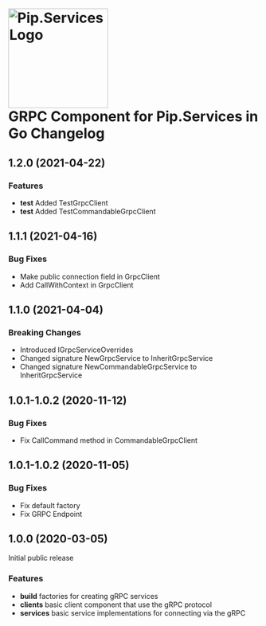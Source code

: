 # <img src="https://uploads-ssl.webflow.com/5ea5d3315186cf5ec60c3ee4/5edf1c94ce4c859f2b188094_logo.svg" alt="Pip.Services Logo" width="200"> <br/> GRPC Component for Pip.Services in Go Changelog

## <a name="1.2.0"></a> 1.2.0 (2021-04-22) 

### Features
* **test** Added TestGrpcClient
* **test** Added TestCommandableGrpcClient

## <a name="1.1.1"></a> 1.1.1 (2021-04-16) 

### Bug Fixes
* Make public connection field in GrpcClient
* Add CallWithContext in GrpcClient 

## <a name="1.1.0"></a> 1.1.0 (2021-04-04) 

### Breaking Changes
* Introduced IGrpcServiceOverrides
* Changed signature NewGrpcService to InheritGrpcService
* Changed signature NewCommandableGrpcService to InheritGrpcService

## <a name="1.0.1-1.0.2"></a> 1.0.1-1.0.2 (2020-11-12) 

### Bug Fixes
* Fix CallCommand method in CommandableGrpcClient


## <a name="1.0.1-1.0.2"></a> 1.0.1-1.0.2 (2020-11-05) 

### Bug Fixes
* Fix default factory
* Fix GRPC Endpoint


## <a name="1.0.0"></a> 1.0.0 (2020-03-05) 

Initial public release

### Features
* **build** factories for creating gRPC services
* **clients**  basic client component that use the gRPC protocol
* **services** basic service implementations for connecting via the gRPC

